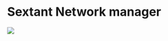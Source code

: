 # Sextant Network manager

<img src="https://firebasestorage.googleapis.com/v0/b/githubwork-a302a.appspot.com/o/Sextant%2FScreenshot%202022-08-17%20132328.png?alt=media&token=510dbd03-35d3-4902-a77e-463bdde4a594" >
